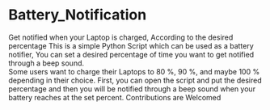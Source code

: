 # Battery_Notification
Get notified when your Laptop is charged, According to the desired percentage
This is a simple Python Script which can be used as a battery notifier, 
You can set a desired percentage of time you want to get notified through a beep sound. <br> Some users want to charge their Laptops to 80 %, 90 %, and maybe 100 % depending in their choice. First, you can open the script and put the desired percentage and then you will be notified through a beep sound when your battery reaches at the set percent. 
Contributions are Welcomed
